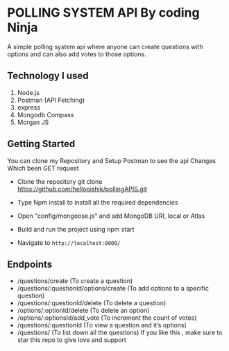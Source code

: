 # POLLING SYSTEM API By coding Ninja

A simple polling system api where anyone can create questions with options and can also add votes to those options.

## Technology I used 
1. Node.js
2. Postman (API Fetching)
3. express
4. Mongodb Compass
5. Morgan JS 

## Getting Started
You can clone my Repository and Setup Postman to see the api Changes Which been GET request
- Clone the repository
git clone https://github.com/hellooishik/pollingAPIS.git
- Type Npm install to install all the required dependencies
- Open "config/mongoose.js" and add MongoDB URI, local or Atlas
- Build and run the project using npm start

- Navigate to `http://localhost:8000/`

## Endpoints

- /questions/create (To create a question)
- /questions/:questionId/options/create (To add options to a specific question)
- /questions/:questionId/delete (To delete a question)
- /options/:optionId/delete (To delete an option)
- /options/:optionsId/add_vote (To increment the count of votes)
- /questions/:questionId (To view a question and it’s options)
- /questions/ (To list down all the questions)
If you like this , make sure to star this repo to give love and support
